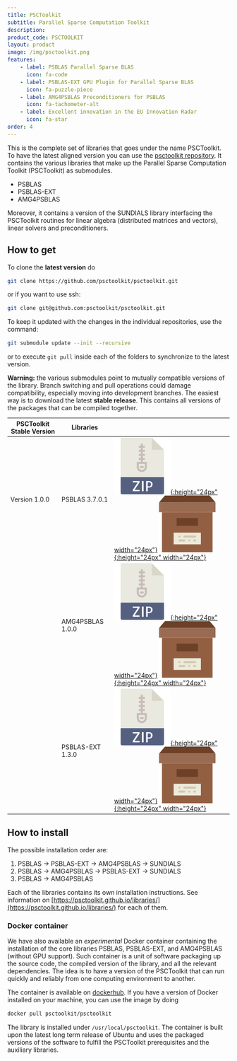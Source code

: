 ```yaml
---
title: PSCToolkit
subtitle: Parallel Sparse Computation Toolkit
description:
product_code: PSCTOOLKIT
layout: product
image: /img/psctoolkit.png
features:
    - label: PSBLAS Parallel Sparse BLAS
      icon: fa-code
    - label: PSBLAS-EXT GPU Plugin for Parallel Sparse BLAS
      icon: fa-puzzle-piece
    - label: AMG4PSBLAS Preconditioners for PSBLAS
      icon: fa-tachometer-alt
    - label: Excellent innovation in the EU Innovation Radar
      icon: fa-star
order: 4
---
```


This is the complete set of libraries that goes under the name PSCToolkit. To have the latest aligned version you can use the [psctoolkit repository](https://github.com/psctoolkit/psctoolkit).
It contains the various libraries that make up the Parallel Sparse Computation Toolkit (PSCToolkit) as submodules.

- PSBLAS
- PSBLAS-EXT
- AMG4PSBLAS

Moreover, it contains a version of the SUNDIALS library interfacing the PSCToolkit routines for linear algebra (distributed matrices and vectors), linear solvers and preconditioners.

## How to get

To clone the **latest version** do
```bash
git clone https://github.com/psctoolkit/psctoolkit.git
```
or if you want to use ssh:
```bash
git clone git@github.com:psctoolkit/psctoolkit.git
```
To keep it updated with the changes in the individual repositories, use the command:
```bash
git submodule update --init --recursive
```
or to execute ```git pull``` inside each of the folders to synchronize to the latest version.

**Warning:** the various submodules point to mutually compatible versions of the library. Branch switching and pull operations could damage compatibility, especially moving into development branches. The easiest way is to download the latest **stable release**. This contains all versions of the packages that can be compiled together.

| PSCToolkit Stable Version | Libraries        |                    |
|---------------------------|------------------|--------------------|
| Version 1.0.0      | PSBLAS 3.7.0.1   | [![ZIP](/img/zipicon.png){:height="24px" width="24px"}](https://github.com/sfilippone/psblas3/archive/refs/tags/V3.7.0.1.zip) [![Archive](/img/archiveicon.png){:height="24px" width="24px"}](https://github.com/sfilippone/psblas3/archive/refs/tags/V3.7.0.1.tar.gz)    |
|                    | AMG4PSBLAS 1.0.0 | [![ZIP](/img/zipicon.png){:height="24px" width="24px"}](https://github.com/sfilippone/amg4psblas/archive/refs/tags/V1.0.0.zip)  [![Archive](/img/archiveicon.png){:height="24px" width="24px"}](https://github.com/sfilippone/amg4psblas/archive/refs/tags/V1.0.0.tar.gz)   |
|                    | PSBLAS-EXT 1.3.0 | [![ZIP](/img/zipicon.png){:height="24px" width="24px"}](https://github.com/sfilippone/psblas3-ext/archive/refs/tags/V1.3.0.zip)  [![Archive](/img/archiveicon.png){:height="24px" width="24px"}](https://github.com/sfilippone/psblas3-ext/archive/refs/tags/V1.3.0.tar.gz)    |

## How to install

The possible installation order are:

1. PSBLAS -> PSBLAS-EXT -> AMG4PSBLAS -> SUNDIALS
2. PSBLAS -> AMG4PSBLAS -> PSBLAS-EXT -> SUNDIALS
3. PSBLAS -> AMG4PSBLAS


Each of the libraries contains its own installation instructions. See information on [https://psctoolkit.github.io/libraries/](https://psctoolkit.github.io/libraries/) for each of them.

### Docker container

We have also available an *experimental* Docker container containing the installation of the core libraries PSBLAS, PSBLAS-EXT, and AMG4PSBLAS (without GPU support). Such container is a unit of software packaging up the source code, the compiled version of the library, and all the relevant dependencies. The idea is to have a version of the PSCToolkit that can run quickly and reliably from one computing environment to another.

The container is available on [dockerhub](https://hub.docker.com/r/psctoolkit/psctoolkit). If you have a version of Docker installed on your
machine, you can use the image by doing
```bash
docker pull psctoolkit/psctoolkit
```
The library is installed under `/usr/local/psctoolkit`. The container is built upon the latest long term release of Ubuntu and uses the packaged versions of the software to fulfill the PSCToolkit prerequisites and
the auxiliary libraries.
